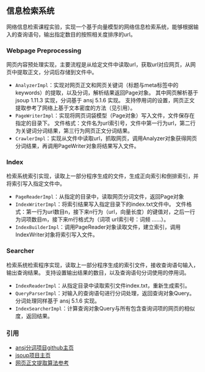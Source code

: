 ## 信息检索系统
网络信息检索课程实验，实现一个基于向量模型的网络信息检索系统，能够根据输入的查询语句，输出指定数目的按照相关度排序的url。
### Webpage Preprocessing
网页内容预处理实现，主要流程是从给定文件中读取url，获取url对应网页，从网页中提取正文，分词后存储到文件中。
* `AnalyzerImpl`：实现对网页正文和网页关键词（标题与meta标签中的keywords）的提取，以及分词，解析结果返回Page对象。
其中网页解析基于 jsoup 1.11.3 实现，分词基于 ansj 5.1.6 实现。
支持停用词的设置，网页正文提取参考了网络上基于文本密度的方法（见引用）。
* `PageWriterImpl`：实现将网页词袋模型（Page对象）写入文件，文件保存在指定的目录下。
文件格式：文件名为url索引号，文件中第一行为url，第二行为关键词分词结果，第三行为网页正文分词结果。
* `CrawlerImpl`：实现从文件中读取url，抓取网页，调用Analyzer对象获得网页分词结果，再调用PageWriter对象将结果写入文件。
### Index
检索系统索引实现，读取上一部分程序生成的文件，生成正向索引和倒排索引，并将索引写入指定文件中。
* `PageReaderImpl`：从指定的目录中，读取网页分词文件，返回Page对象
* `IndexWriterImpl`：将索引结果写入指定目录下的index.txt文件中。
文件格式：第一行为url数目n，接下来n行为（url，向量长度）的键值对，之后一行为词项数目m，接下来m行格式为（词项 url索引号：词频 ……）。
* `IndexBuilderImpl`：调用PageReader对象读取文件，建立索引，调用IndexWriter对象将索引写入文件。
### Searcher
检索系统检索程序实现，读取上一部分程序生成的索引文件，接收查询语句输入，输出查询结果。
支持设置输出结果的数目，以及查询语句分词使用的停用词。
* `IndexReaderImpl`：从指定目录中读取索引文件index.txt，重新生成索引。
* `QueryParserImpl`：对输入的查询语句进行分词处理，返回查询对象Query。
分词处理同样基于 ansj 5.1.6 实现。
* `IndexSearcherImpl`：计算查询对象Query与所有包含查询词项的网页的相似度，返回结果。
### 引用
* [ansj分词项目github主页](https://github.com/NLPchina/ansj_seg)
* [jsoup项目主页](https://jsoup.org/)
* [网页正文提取算法参考](https://www.cnblogs.com/jasondan/p/3497757.html)
